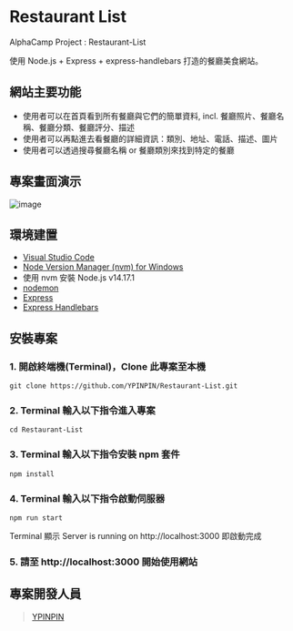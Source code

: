 # Restaurant List

AlphaCamp Project : Restaurant-List

使用 Node.js + Express + express-handlebars 打造的餐廳美食網站。

## 網站主要功能

- 使用者可以在首頁看到所有餐廳與它們的簡單資料, incl. 餐廳照片、餐廳名稱、餐廳分類、餐廳評分、描述
- 使用者可以再點進去看餐廳的詳細資訊：類別、地址、電話、描述、圖片
- 使用者可以透過搜尋餐廳名稱 or 餐廳類別來找到特定的餐廳

## 專案畫面演示

![image](./demo.gif)

## 環境建置

- [Visual Studio Code](https://code.visualstudio.com/)
- [Node Version Manager (nvm) for Windows](https://github.com/coreybutler/nvm-windows/releases)
- 使用 nvm 安裝 Node.js v14.17.1
- [nodemon](https://www.npmjs.com/package/nodemon)
- [Express](https://www.npmjs.com/package/express)
- [Express Handlebars](https://www.npmjs.com/package/express-handlebars)

## 安裝專案

### 1. 開啟終端機(Terminal)，Clone 此專案至本機

```
git clone https://github.com/YPINPIN/Restaurant-List.git
```

### 2. Terminal 輸入以下指令進入專案

```
cd Restaurant-List
```

### 3. Terminal 輸入以下指令安裝 npm 套件

```
npm install
```

### 4. Terminal 輸入以下指令啟動伺服器

```
npm run start
```

Terminal 顯示 Server is running on http://localhost:3000 即啟動完成

### 5. 請至 http://localhost:3000 開始使用網站

## 專案開發人員

> [YPINPIN](https://github.com/YPINPIN)
